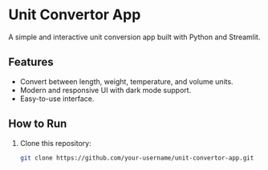 # Unit Convertor App

A simple and interactive unit conversion app built with Python and Streamlit.

## Features
- Convert between length, weight, temperature, and volume units.
- Modern and responsive UI with dark mode support.
- Easy-to-use interface.

## How to Run
1. Clone this repository:
   ```bash
   git clone https://github.com/your-username/unit-convertor-app.git
